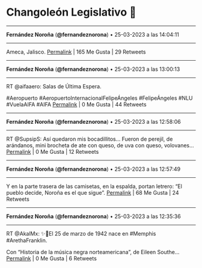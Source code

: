 # Changoleón Legislativo 🙈
*****
**Fernández Noroña** (**@fernandeznorona**) • 25-03-2023 a las 14:04:11
*****
Ameca, Jalisco.
[Permalink](https://twitter.com/fernandeznorona/status/1639750048115306498) | 165 Me Gusta | 29 Retweets
*****
**Fernández Noroña** (**@fernandeznorona**) • 25-03-2023 a las 13:00:13
*****
RT @aifaaero: Salas de Última Espera. 


\#Aeropuerto #AeropuertoInternacionalFelipeÁngeles #FelipeÁngeles #NLU #VuelaAIFA #AIFA
[Permalink](https://twitter.com/fernandeznorona/status/1639733951781646338) | 0 Me Gusta | 44 Retweets
*****
**Fernández Noroña** (**@fernandeznorona**) • 25-03-2023 a las 12:58:06
*****
RT @SupsipS: Así quedaron mis bocadillitos...
Fueron de perejil, de arándanos, mini brocheta de ate con queso, de uva con queso, volovanes…
[Permalink](https://twitter.com/fernandeznorona/status/1639733420082311169) | 0 Me Gusta | 12 Retweets
*****
**Fernández Noroña** (**@fernandeznorona**) • 25-03-2023 a las 12:57:49
*****
Y en la parte trasera de las camisetas, en la espalda, portan letrero: “El pueblo decide, Noroña es el que sigue”.
[Permalink](https://twitter.com/fernandeznorona/status/1639733348015783936) | 68 Me Gusta | 24 Retweets
*****
**Fernández Noroña** (**@fernandeznorona**) • 25-03-2023 a las 12:35:36
*****
RT @AkalMx: ✨📖El 25 de marzo de 1942 nace en #Memphis #ArethaFranklin. 


Con “Historia de la música negra norteamericana”, de Eileen Southe…
[Permalink](https://twitter.com/fernandeznorona/status/1639727757532725251) | 0 Me Gusta | 6 Retweets